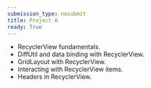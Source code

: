 ```yaml
---
submission_type: nosubmit
title: Project 6
ready: True
---
```


- RecyclerView fundamentals.
- DiffUtil and data binding with RecyclerView.
- GridLayout with RecyclerView.
- Interacting with RecyclerView items.
- Headers in RecyclerView.

